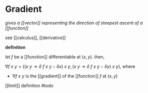 # Gradient

_gives a [[vector]] representing the direction of steepest ascent of a [[function]]_

see [[calculus]], [[derivative]]

**definition**

let $f$ be a [[function]] differentiable at $(x, y)$. then,

$\nabla f\ x\ y = ((x\ y \rightarrow \delta\ f\ x\ y - \delta x)\ x\ y, (x\ y \rightarrow \delta\ f\ x\ y - \delta y)\ x\ y)$, where

- $\nabla f\ x\ y$ is the [[gradient]] of the [[function]] $f$ at $(x, y)$

[[limit]] definition #todo
